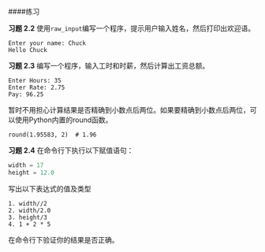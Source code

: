 ####练习

**习题 2.2**
使用`raw_input`编写一个程序，提示用户输入姓名，然后打印出欢迎语。
```
Enter your name: Chuck
Hello Chuck
```

**习题 2.3**
编写一个程序，输入工时和时薪，然后计算出工资总额。
```
Enter Hours: 35
Enter Rate: 2.75
Pay: 96.25
```
暂时不用担心计算结果是否精确到小数点后两位。如果要精确到小数点后两位，可以使用Python内置的round函数。
```
round(1.95583, 2)  # 1.96 
```

**习题 2.4**
在命令行下执行以下赋值语句：
```python
width = 17
height = 12.0
```
写出以下表达式的值及类型
```
1. width//2 
2. width/2.0 
3. height/3 
4. 1 + 2 * 5
```
在命令行下验证你的结果是否正确。


